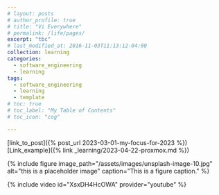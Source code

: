 ```yaml
---
# layout: posts
# author_profile: true
# title: "Vi Everywhere"
# permalink: /life/pages/
excerpt: "tbc"
# last_modified_at: 2016-11-03T11:13:12-04:00
collection: learning
categories:
  - software_engineering
  - learning
tags:
  - software_engineering
  - learning
  - template
# toc: true
# toc_label: "My Table of Contents"
# toc_icon: "cog"

---
```


[link_to_post]({% post_url 2023-03-01-my-focus-for-2023 %})
[Link_example]({% link _learning/2023-04-22-proxmox.md %})

{% include figure image_path="/assets/images/unsplash-image-10.jpg" alt="this is a placeholder image" caption="This is a figure caption." %}

{% include video id="XsxDH4HcOWA" provider="youtube" %}
